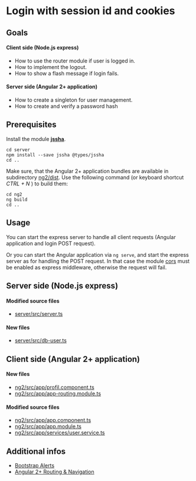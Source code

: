# Login with session id and cookies

## Goals

#### Client side (Node.js express)

* How to use the router module if user is logged in.
* How to implement the logout.
* How to show a flash message if login fails.

#### Server side (Angular 2+ application)

* How to create a singleton for user management.
* How to create and verify a password hash


## Prerequisites

Install the module **[jssha][npm-jssha]**.

```
cd server
npm install --save jssha @types/jssha
cd ..
```
Make sure, that the Angular 2+ application bundles are available in subdirectory [ng2/dist](ng2/dist). Use the following command (or keyboard shortcut *CTRL + N* ) to build them:

```
cd ng2
ng build
cd ..
```

## Usage

You can start the express server to handle all client requests (Angular application and login POST request).

Or you can start the Angular application via `ng serve`, and start the express server as for handling the POST request. In that case the module [cors][npm-cors] must be enabled as express middleware, otherwise the request will fail.

## Server side (Node.js express)

#### Modified source files

* [server/src/server.ts](server/src/server.ts)

#### New files

* [server/src/db-user.ts](server/src/db-user.ts)

## Client side (Angular 2+ application)

#### New files

* [ng2/src/app/profil.component.ts](ng2/src/app/profil.component.ts)
* [ng2/src/app/app-routing.module.ts](ng2/src/app/app-routing.module.ts)

#### Modified source files

* [ng2/src/app/app.component.ts](ng2/src/app/app.component.ts)
* [ng2/src/app/app.module.ts](ng2/src/app/app.module.ts)
* [ng2/src/app/services/user.service.ts](ng2/src/services/user.service.ts)


## Additional infos

* [Bootstrap Alerts][bootstrap-alerts]
* [Angular 2+ Routing & Navigation][ng2-routing]

[npm-cors]: https://www.npmjs.com/package/cors
[npm-jssha]: https://www.npmjs.com/package/jssha
[bootstrap-alerts]: http://getbootstrap.com/components/#alerts
[ng2-routing]: https://angular.io/guide/router
